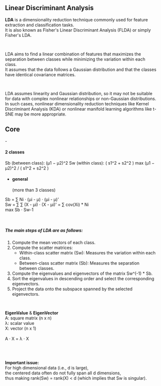 <h2>Linear Discriminant Analysis</h2>

<b>LDA</b> is a dimensionality reduction technique commonly used for feature extraction and classification tasks.   
It is also known as Fisher's Linear Discriminant Analysis (FLDA) or simply Fisher's LDA.

<br>

LDA aims to find a linear combination of features that maximizes the separation between classes while minimizing the variation within each class.   
It assumes that the data follows a Gaussian distribution and that the classes have identical covariance matrices.

<br>

 LDA assumes linearity and Gaussian distribution, so it may not be suitable for data with complex nonlinear relationships or non-Gaussian distributions.  
 In such cases, nonlinear dimensionality reduction techniques like Kernel Discriminant Analysis (KDA) or nonlinear manifold learning algorithms like t-SNE may be more appropriate.

<h2>Core</h2>
- <h4>2 classes</h4>  
Sb (between class): (µ1 − µ2)^2   
Sw (within class): ( s1^2 + s2^2 )  
max (µ1 − µ2)^2 / ( s1^2 + s2^2 )  


- <h4>general</h4> (more than 3 classes)  
Sb = ∑ Ni · (µi - µ) · (µi - µ)'  
Sw = ∑ ∑ (X - µi) · (X - µi)' = ∑ cov(Xi) * Ni   
max Sb · Sw-1


<br>

<h5>The main steps of LDA are as follows:</h5>
<ol>
    <li>Compute the mean vectors of each class.</li>
    <li>Compute the scatter matrices:
    <ul>
        <li>Within-class scatter matrix (Sw): Measures the variation within each class.</li>
        <li>Between-class scatter matrix (Sb): Measures the separation between classes.</li>
    </ul>
    </li>
    <li>Compute the eigenvalues and eigenvectors of the matrix Sw^(-1) * Sb.</li>
    <li>Sort the eigenvalues in descending order and select the corresponding eigenvectors.</li>
    <li>Project the data onto the subspace spanned by the selected eigenvectors.</li>
</ol>

<br>

<b>EigenValue</b> & <b>EigenVector</b>  
 A: square matrix (n x n)  
 λ: scalar value  
 X: vector (n x 1)  
<br>
 A · X = λ · X

<br>
<br>

<b>Important issue: </b>  
For high dimensional data (i.e., d is large),   
the centered data often do not fully span all d dimensions,  
thus making rank(Sw) = rank(X) < d  (which implies that Sw is singular).